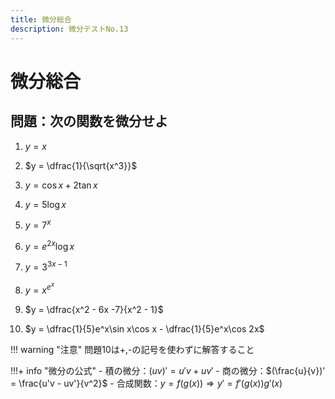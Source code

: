```yaml
---
title: 微分総合
description: 微分テストNo.13
---
```


# 微分総合

## 問題：次の関数を微分せよ

1. $y = x$

2. $y = \dfrac{1}{\sqrt{x^3}}$

3. $y = \cos x + 2\tan x$

4. $y = 5\log x$

5. $y = 7^x$

6. $y = e^{2x}\log x$

7. $y = 3^{3x - 1}$

8. $y = x^{e^x}$

9. $y = \dfrac{x^2 - 6x -7}{x^2 - 1}$

10. $y = \dfrac{1}{5}e^x\sin x\cos x - \dfrac{1}{5}e^x\cos 2x$

!!! warning "注意"
    問題10は+,-の記号を使わずに解答すること

!!!+ info "微分の公式"
    - 積の微分：$(uv)' = u'v + uv'$
    - 商の微分：$(\frac{u}{v})' = \frac{u'v - uv'}{v^2}$
    - 合成関数：$y = f(g(x)) \Rightarrow y' = f'(g(x))g'(x)$
